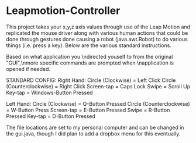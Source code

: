 # Leapmotion-Controller

This project takes your x,y,z axis values through use of the Leap Motion and replicated the mouse driver along with various human actions that could be done through gestures done causing a robot (java.awt.Robot) to do various things (i.e. press a key). Below are the various standard instructions. 

Based on what application you \ndirected youself to from the original \"GUI\",\nmore specific commands are prompted when \napplication is opened if needed.

STANDARD CONFIG:
Right Hand:
Circle (Clockwise) = Left Click
Circle (Counterclockwise) = Right Click 
Screen-tap = Caps Lock
Swipe = Scroll Up
Key-tap = Windows-Button Pressed

Left Hand:
Circle (Clockwise) = Q-Button Pressed
Circle (Counterclockwise) = W-Button Press
Screen-tap = E-Button Pressed
Swipe = R-Button Pressed
Key-tap = D-Button Pressed

The file locations are set to my personal computer and can be changed in the gui.java, though I did plan to add a dropbox menu for this eventually.
